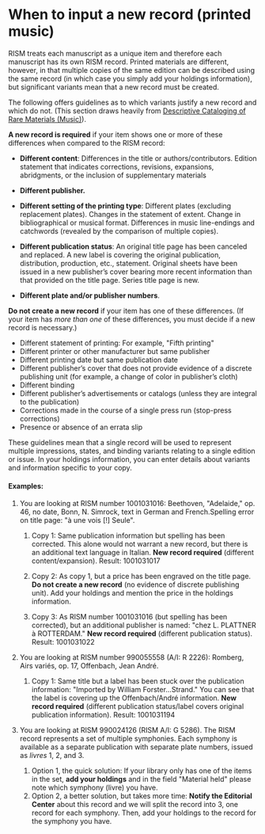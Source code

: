 # When to input a new record (printed music)

RISM treats each manuscript as a unique item and therefore each manuscript has its own RISM record. Printed materials
are different, however, in that multiple copies of the same edition can be described using the same record (in which
case you simply add your holdings information), but significant variants mean that a new record must be created.

The following offers guidelines as to which variants justify a new record and which do not. (This section draws heavily
from [Descriptive Cataloging of Rare Materials (Music)](http://rbms.info/dcrm/)).

**A new record is required** if your item shows one or more of these differences when compared to the RISM record:

- **Different content**: Differences in the title or authors/contributors. Edition statement that indicates
  corrections, revisions, expansions, abridgments, or the inclusion of supplementary materials

- **Different publisher.**
- **Different setting of the printing type**: Different plates (excluding replacement plates). Changes in the statement
of extent. Change in bibliographical or musical format. Differences in music line-endings and catchwords (revealed by
the comparison of multiple copies).
- **Different publication status**: An original title page has been canceled and replaced. A new label is covering the
original publication, distribution, production, etc., statement. Original sheets have been issued in a new publisher’s
cover bearing more recent information than that provided on the title page. Series title page is new.
- **Different plate and/or publisher numbers**.

**Do not create a new record** if your item has one of these differences. (If your item has _more than one_ of these
differences, you must decide if a new record is necessary.)

- Different statement of printing: For example, "Fifth printing"
- Different printer or other manufacturer but same publisher
- Different printing date but same publication date
- Different publisher’s cover that does not provide evidence of a discrete publishing unit (for example, a change of color
in publisher’s cloth)
- Different binding
- Different publisher’s advertisements or catalogs (unless they are integral to the publication)
- Corrections made in the course of a single press run (stop-press corrections)
- Presence or absence of an errata slip

These guidelines mean that a single record will be used to represent multiple impressions, states, and binding variants
relating to a single edition or issue. In your holdings information, you can enter details about variants and
information specific to your copy.

#### Examples:

1. You are looking at RISM number 1001031016: Beethoven, "Adelaide," op. 46, no date, Bonn, N. Simrock, text in German
   and French.Spelling error on title page: "à une vois [!] Seule".

   1. Copy 1: Same publication information but spelling has been corrected. This alone would not warrant a new record, but
there is an additional text language in Italian. **New record required** (different content/expansion). Result:
1001031017

   2. Copy 2: As copy 1, but a price has been engraved on the title page. **Do not create a new record** (no evidence of
discrete publishing unit). Add your holdings and mention the price in the holdings information.

   3. Copy 3: As RISM number 1001031016 (but spelling has been corrected), but an additional publisher is named: "chez L.
PLATTNER à ROTTERDAM." **New record required** (different publication status). Result: 1001031022

2. You are looking at RISM number 990055558 (A/I: R 2226): Romberg, Airs variés, op. 17, Offenbach, Jean André.

   1. Copy 1: Same title but a label has been stuck over the publication information: "Imported by William
   Forster...Strand." You can see that the label is covering up the Offenbach/André information. **New record
   required** (different publication status/label covers original publication information). Result: 1001031194

3. You are looking at RISM 990024126 (RISM A/I: G 5286). The RISM record represents a set of multiple symphonies. Each
   symphony is available as a separate publication with separate plate numbers, issued as _livres_ 1, 2, and 3.

   1. Option 1, the quick solution: If your library only has one of the items in the set, **add your holdings** and in the
   field "Material held" please note which symphony (livre) you have.
   2. Option 2, a better solution, but takes more time: **Notify the Editorial Center** about this record and we will split
   the record into 3, one record for each symphony. Then, add your holdings to the record for the symphony you have.
